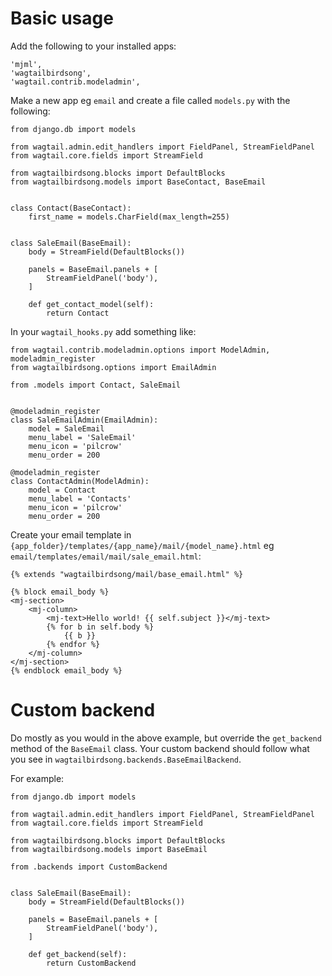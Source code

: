 # Basic usage

Add the following to your installed apps:

```
'mjml',
'wagtailbirdsong',
'wagtail.contrib.modeladmin',
```

Make a new app eg `email` and create a file called `models.py` with the following:

```
from django.db import models

from wagtail.admin.edit_handlers import FieldPanel, StreamFieldPanel
from wagtail.core.fields import StreamField

from wagtailbirdsong.blocks import DefaultBlocks
from wagtailbirdsong.models import BaseContact, BaseEmail


class Contact(BaseContact):
    first_name = models.CharField(max_length=255)


class SaleEmail(BaseEmail):
    body = StreamField(DefaultBlocks())

    panels = BaseEmail.panels + [
        StreamFieldPanel('body'),
    ]

    def get_contact_model(self):
        return Contact
```

In your `wagtail_hooks.py` add something like:

```
from wagtail.contrib.modeladmin.options import ModelAdmin, modeladmin_register
from wagtailbirdsong.options import EmailAdmin

from .models import Contact, SaleEmail


@modeladmin_register
class SaleEmailAdmin(EmailAdmin):
    model = SaleEmail
    menu_label = 'SaleEmail'
    menu_icon = 'pilcrow'
    menu_order = 200

@modeladmin_register
class ContactAdmin(ModelAdmin):
    model = Contact
    menu_label = 'Contacts'
    menu_icon = 'pilcrow'
    menu_order = 200

```

Create your email template in `{app_folder}/templates/{app_name}/mail/{model_name}.html` eg `email/templates/email/mail/sale_email.html`:

```
{% extends "wagtailbirdsong/mail/base_email.html" %}

{% block email_body %}
<mj-section>
    <mj-column>
        <mj-text>Hello world! {{ self.subject }}</mj-text>
        {% for b in self.body %}
            {{ b }}
        {% endfor %}
    </mj-column>
</mj-section>
{% endblock email_body %}
```

# Custom backend

Do mostly as you would in the above example, but override the `get_backend` method of the `BaseEmail` class. Your custom backend should follow what you see in `wagtailbirdsong.backends.BaseEmailBackend`.

For example:

```
from django.db import models

from wagtail.admin.edit_handlers import FieldPanel, StreamFieldPanel
from wagtail.core.fields import StreamField

from wagtailbirdsong.blocks import DefaultBlocks
from wagtailbirdsong.models import BaseEmail

from .backends import CustomBackend


class SaleEmail(BaseEmail):
    body = StreamField(DefaultBlocks())

    panels = BaseEmail.panels + [
        StreamFieldPanel('body'),
    ]

    def get_backend(self):
        return CustomBackend
```
